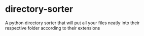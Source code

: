 # directory-sorter
A python directory sorter that will put all your files neatly into their respective folder according to their extensions
